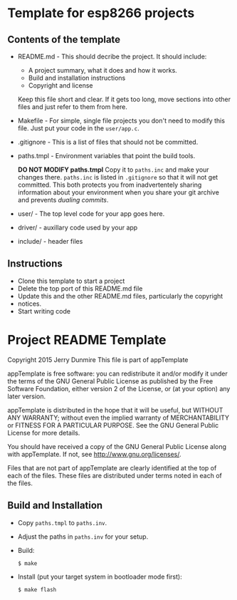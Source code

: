 Template for esp8266 projects
=============================

Contents of the template
------------------------
  * README.md  - This should decribe the project. It should include:
    * A project summary, what it does and how it works.
    * Build and installation instructions
    * Copyright and license

    Keep this file short and clear. If it gets too long, move
    sections into other files and just refer to them from here.

  * Makefile - For simple, single file projects you don't need to
      modify this file. Just put your code in the `user/app.c`.

  * .gitignore - This is a list of files that should not be committed.

  * paths.tmpl - Environment variables that point the build tools.

      __DO NOT MODIFY paths.tmpl__ Copy it to `paths.inc` and make your
      changes there. `paths.inc` is listed in `.gitignore` so that it
      will not get committed. This both protects you from inadvertentely
      sharing information about your environment when you share your git
      archive and prevents _dualing commits_.

  * user/ - The top level code for your app goes here.

  * driver/ - auxillary code used by your app

  * include/ - header files

Instructions
------------
  * Clone this template to start a project
  * Delete the top port of this README.md file
  * Update this and the other README.md files, particularly the copyright
  * notices. 
  * Start writing code


Project README Template
=======================

Copyright 2015 Jerry Dunmire
This file is part of appTemplate

appTemplate is free software: you can redistribute it and/or modify
it under the terms of the GNU General Public License as published by
the Free Software Foundation, either version 2 of the License, or
(at your option) any later version.

appTemplate is distributed in the hope that it will be useful,
but WITHOUT ANY WARRANTY; without even the implied warranty of
MERCHANTABILITY or FITNESS FOR A PARTICULAR PURPOSE.  See the
GNU General Public License for more details.

You should have received a copy of the GNU General Public License
along with appTemplate.  If not, see <http://www.gnu.org/licenses/>.

Files that are not part of appTemplate are clearly identified at the top
of each of the files. These files are distributed under terms noted in each
of the files.


Build and Installation
----------------------
  * Copy `paths.tmpl` to `paths.inv`.
  * Adjust the paths in `paths.inv` for your setup.
  * Build:

        $ make

  * Install (put your target system in bootloader mode first):

        $ make flash

